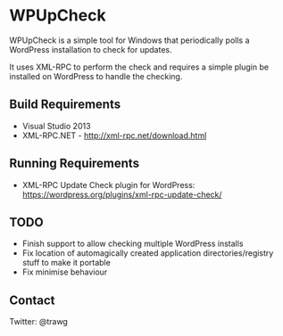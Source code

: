 # WPUpCheck

WPUpCheck is a simple tool for Windows that periodically polls a WordPress installation to check for updates.

It uses XML-RPC to perform the check and requires a simple plugin be installed on WordPress to handle the checking. 

## Build Requirements

* Visual Studio 2013
* XML-RPC.NET - http://xml-rpc.net/download.html

## Running Requirements

* XML-RPC Update Check plugin for WordPress: https://wordpress.org/plugins/xml-rpc-update-check/

## TODO

* Finish support to allow checking multiple WordPress installs
* Fix location of automagically created application directories/registry stuff to make it portable
* Fix minimise behaviour

## Contact

Twitter: @trawg
